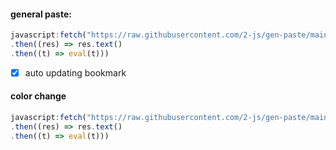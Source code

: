 #### general paste:
```javascript
javascript:fetch("https://raw.githubusercontent.com/2-js/gen-paste/main/fetched.js")
.then((res) => res.text() 
.then((t) => eval(t)))
```
- [x] auto updating bookmark
#### color change
```javascript
javascript:fetch("https://raw.githubusercontent.com/2-js/gen-paste/main/color.js")
.then((res) => res.text() 
.then((t) => eval(t)))
```
